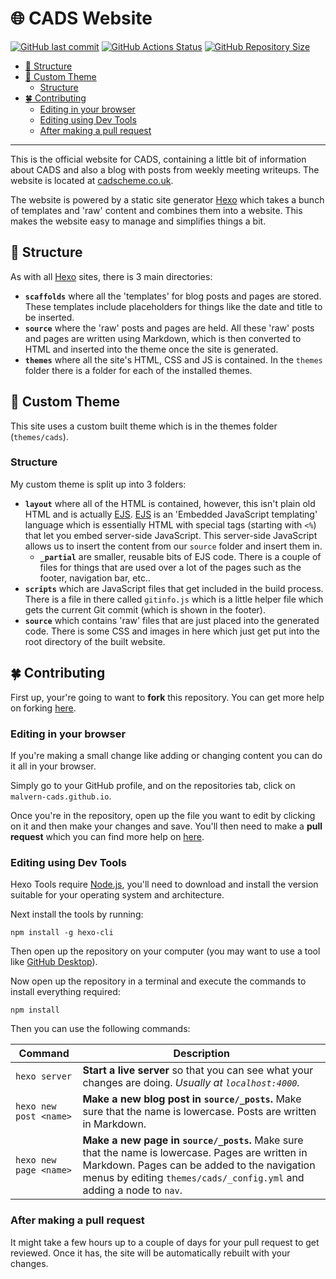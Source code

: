 # 🌐 CADS Website

[![GitHub last commit](https://img.shields.io/github/last-commit/malvern-cads/website/source.svg)](https://github.com/malvern-cads/website/commits/source) [![GitHub Actions Status](https://github.com/malvern-cads/website/workflows/Test%20Workflow/badge.svg)](https://github.com/malvern-cads/website/actions) [![GitHub Repository Size](https://img.shields.io/github/repo-size/malvern-cads/website.svg)](https://github.com/malvern-cads/website/tree/source)

<!-- TOC -->

- [🧱 Structure](#🧱-structure)
- [🎨 Custom Theme](#🎨-custom-theme)
    - [Structure](#structure)
- [🍀 Contributing](#🍀-contributing)
    - [Editing in your browser](#editing-in-your-browser)
    - [Editing using Dev Tools](#editing-using-dev-tools)
    - [After making a pull request](#after-making-a-pull-request)

<!-- /TOC -->

---

This is the official website for CADS, containing a little bit of information about CADS and also a blog with posts from weekly meeting writeups. The website is located at [cadscheme.co.uk](https://cadscheme.co.uk).

The website is powered by a static site generator [Hexo](https://hexo.io) which takes a bunch of templates and 'raw' content and combines them into a website. This makes the website easy to manage and simplifies things a bit.

## 🧱 Structure

As with all [Hexo](https://hexo.io) sites, there is 3 main directories:

* **`scaffolds`** where all the 'templates' for blog posts and pages are stored. These templates include placeholders for things like the date and title to be inserted.
* **`source`** where the 'raw' posts and pages are held. All these 'raw' posts and pages are written using Markdown, which is then converted to HTML and inserted into the theme once the site is generated.
* **`themes`** where all the site's HTML, CSS and JS is contained. In the `themes` folder there is a folder for each of the installed themes.

## 🎨 Custom Theme

This site uses a custom built theme which is in the themes folder (`themes/cads`).

### Structure

My custom theme is split up into 3 folders:

* **`layout`** where all of the HTML is contained, however, this isn't plain old HTML and is actually [EJS](https://ejs.co/). [EJS](https://ejs.co/) is an 'Embedded JavaScript templating' language which is essentially HTML with special tags (starting with `<%`) that let you embed server-side JavaScript. This server-side JavaScript allows us to insert the content from our `source` folder and insert them in.
  * **`_partial`** are smaller, reusable bits of EJS code. There is a couple of files for things that are used over a lot of the pages such as the footer, navigation bar, etc..
* **`scripts`** which are JavaScript files that get included in the build process. There is a file in there called `gitinfo.js` which is a little helper file which gets the current Git commit (which is shown in the footer).
* **`source`** which contains 'raw' files that are just placed into the generated code. There is some CSS and images in here which just get put into the root directory of the built website.

## 🍀 Contributing

First up, your're going to want to **fork** this repository. You can get more help on forking [here](https://help.github.com/articles/fork-a-repo/).

### Editing in your browser

If you're making a small change like adding or changing content you can do it all in your browser.

Simply go to your GitHub profile, and on the repositories tab, click on `malvern-cads.github.io`.

Once you're in the repository, open up the file you want to edit by clicking on it and then make your changes and save. You'll then need to make a **pull request** which you can find more help on [here](https://yangsu.github.io/pull-request-tutorial/).

### Editing using Dev Tools

Hexo Tools require [Node.js](https://nodejs.org/en/), you'll need to download and install the version suitable for your operating system and architecture.

Next install the tools by running:
```
npm install -g hexo-cli
```

Then open up the repository on your computer (you may want to use a tool like [GitHub Desktop](https://desktop.github.com/)).

Now open up the repository in a terminal and execute the commands to install everything required:
```
npm install
```

Then you can use the following commands:

| Command | Description |
| ------- | ----------- |
| `hexo server` | **Start a live server** so that you can see what your changes are doing. *Usually at `localhost:4000`.* |
| `hexo new post <name>` | **Make a new blog post in `source/_posts`.** Make sure that the name is lowercase. Posts are written in Markdown. |
| `hexo new page <name>` | **Make a new page in `source/_posts`.** Make sure that the name is lowercase. Pages are written in Markdown. Pages can be added to the navigation menus by editing `themes/cads/_config.yml` and adding a node to `nav`. |

### After making a pull request
It might take a few hours up to a couple of days for your pull request to get reviewed. Once it has, the site will be automatically rebuilt with your changes.